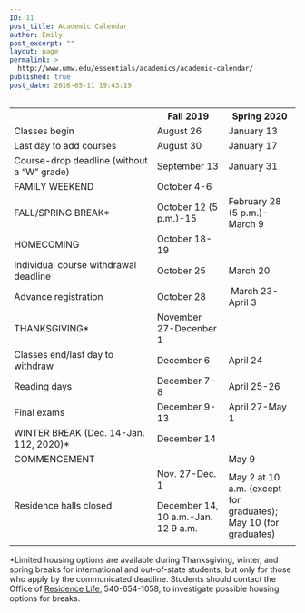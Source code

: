 ```yaml
---
ID: 11
post_title: Academic Calendar
author: Emily
post_excerpt: ""
layout: page
permalink: >
  http://www.umw.edu/essentials/academics/academic-calendar/
published: true
post_date: 2016-05-11 19:43:19
---
```

<table>
<tbody>
<tr>
<th width="50%"></th>
<th width="25%">Fall 2019</th>
<th width="25%">Spring 2020</th>
</tr>
<tr>
<td>Classes begin</td>
<td>August 26</td>
<td>January 13</td>
</tr>
<tr>
<td>Last day to add courses</td>
<td>August 30</td>
<td>January 17</td>
</tr>
<tr>
<td>Course-drop deadline (without a “W” grade)</td>
<td>September 13</td>
<td>January 31</td>
</tr>
<tr>
<td>FAMILY WEEKEND</td>
<td>October 4-6</td>
<td></td>
</tr>
<tr>
<td>FALL/SPRING BREAK*</td>
<td>October 12 (5 p.m.)-15</td>
<td>February 28 (5 p.m.)- March 9</td>
</tr>
<tr>
<td>HOMECOMING</td>
<td>October 18-19</td>
<td></td>
</tr>
<tr>
<td>Individual course withdrawal deadline</td>
<td>October 25</td>
<td>March 20</td>
</tr>
<tr>
<td>Advance registration</td>
<td>October 28</td>
<td> March 23-April 3</td>
</tr>
<tr>
<td>THANKSGIVING*</td>
<td>November 27-Decenber 1</td>
<td></td>
</tr>
<tr>
<td>Classes end/last day to withdraw</td>
<td>December 6</td>
<td>April 24</td>
</tr>
<tr>
<td>Reading days</td>
<td>December 7-8</td>
<td>April 25-26</td>
</tr>
<tr>
<td>Final exams</td>
<td>December 9-13</td>
<td>April 27-May 1</td>
</tr>
<tr>
<td>WINTER BREAK (Dec. 14-Jan. 112, 2020)*</td>
<td>December 14</td>
<td></td>
</tr>
<tr>
<td>COMMENCEMENT</td>
<td></td>
<td>May 9</td>
</tr>
<tr>
<td>Residence halls closed</td>
<td>Nov. 27-Dec. 1

December 14, 10 a.m.-Jan. 12 9 a.m.</td>
<td>May 2 at 10 a.m. (except for graduates);
May 10 (for graduates)</td>
</tr>
</tbody>
</table>
*Limited housing options are available during Thanksgiving, winter, and spring breaks for international and out-of-state students, but only for those who apply by the communicated deadline. Students should contact the Office of <a href="http://www.umw.edu/residencelife/">Residence Life</a>, 540-654-1058, to investigate possible housing options for breaks.